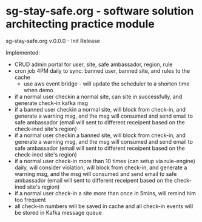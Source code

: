 # sg-stay-safe.org - software solution architecting practice module
sg-stay-safe.org v.0.0.0 - Init Release

Implemented:
* CRUD admin portal for user, site, safe ambassador, region, rule
* cron job 4PM daily to sync: banned user, banned site, and rules to the cache
    * use aws event bridge - will update the scheduler to a shorten time when demo
* if a normal user checkin a normal site, can site in successfully, and generate check-in kafka msg
* if a banned user checkin a normal site, will block from check-in, and generate a warning msg, and the msg will consumed and send email to safe ambassador (email will sent to different receipent based on the check-ined site's region)
* if a normal user checkin a banned site, will block from check-in, and generate a warning msg, and the msg will consumed and send email to safe ambassador (email will sent to different receipent based on the check-ined site's region)
* if a normal user check-in more than 10 times (can setup via rule-engine) daily, will consider violation, will block from check-in, and generate a warning msg, and the msg will consumed and send email to safe ambassador (email will sent to different receipent based on the check-ined site's region)
* if a normal user check-in a site more than once in 5mins, will remind him too frequent
* all check-in numbers will be saved in cache and all check-in events will be stored in Kafka message queue
